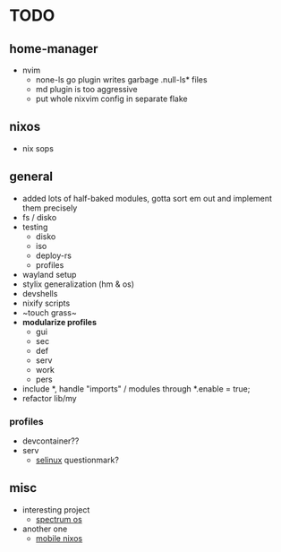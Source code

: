 # TODO

## home-manager

- nvim
  - none-ls go plugin writes garbage .null-ls\* files
  - md plugin is too aggressive
  - put whole nixvim config in separate flake

## nixos

- nix sops

## general

- added lots of half-baked modules, gotta sort em out and implement them precisely
- fs / disko
- testing
  - disko
  - iso
  - deploy-rs
  - profiles
- wayland setup
- stylix generalization (hm & os)
- devshells
- nixify scripts
- ~touch grass~
- **modularize profiles**
  - gui
  - sec
  - def
  - serv
  - work
  - pers
- include \*, handle "imports" / modules through \*.enable = true;
- refactor lib/my

### profiles

- devcontainer??
- serv
  - [selinux](https://nixos.wiki/wiki/Workgroup:SELinux) questionmark?

## misc

- interesting project
  - [spectrum os](https://spectrum-os.org/doc/installation/getting-spectrum.html)
- another one
  - [mobile nixos](https://github.com/mobile-nixos/mobile-nixos)
